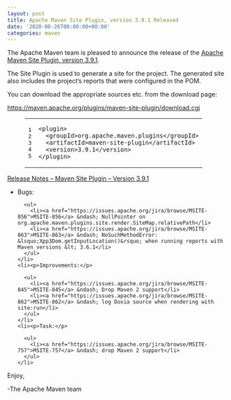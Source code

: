 ```yaml
---
layout: post
title: Apache Maven Site Plugin, version 3.9.1 Released
date: '2020-06-26T00:00:00+00:00'
categories: maven
---
```

<div class="entry-content"><p>The Apache Maven team is pleased to announce the release of the
  <a href="https://maven.apache.org/plugins/maven-site-plugin/">Apache Maven Site Plugin, version 3.9.1</a>.</p>

  <p>The Site Plugin is used to generate a site for the project. The generated site
    also includes the project&rsquo;s reports that were configured in the POM.</p>

  <p>You can download the appropriate sources etc. from the download page:</p>

  <p><a href="https://maven.apache.org/plugins/maven-site-plugin/download.cgi">https://maven.apache.org/plugins/maven-site-plugin/download.cgi</a></p>

  <figure class='code'><figcaption><span></span></figcaption><div class="highlight"><table><tr><td class="gutter"><pre class="line-numbers"><span class='line-number'>1</span>
<span class='line-number'>2</span>
<span class='line-number'>3</span>
<span class='line-number'>4</span>
<span class='line-number'>5</span>
</pre></td><td class='code'><pre><code class='xml'><span class='line'><span class="nt">&lt;plugin&gt;</span>
</span><span class='line'>  <span class="nt">&lt;groupId&gt;</span>org.apache.maven.plugins<span class="nt">&lt;/groupId&gt;</span>
</span><span class='line'>  <span class="nt">&lt;artifactId&gt;</span>maven-site-plugin<span class="nt">&lt;/artifactId&gt;</span>
</span><span class='line'>  <span class="nt">&lt;version&gt;</span>3.9.1<span class="nt">&lt;/version&gt;</span>
</span><span class='line'><span class="nt">&lt;/plugin&gt;</span>
</span></code></pre></td></tr></table></div></figure>


  <!-- more -->


  <p><a href="https://issues.apache.org/jira/secure/ReleaseNote.jspa?projectId=12317923&amp;version=12347781">Release Notes &ndash; Maven Site Plugin &ndash; Version 3.9.1</a></p>

  <ul>
    <li><p>Bugs:</p>

      <ul>
        <li><a href="https://issues.apache.org/jira/browse/MSITE-856">MSITE-856</a> &ndash; NullPointer on org.apache.maven.plugins.site.render.SiteMap.relativePath</li>
        <li><a href="https://issues.apache.org/jira/browse/MSITE-863">MSITE-863</a> &ndash; NoSuchMethodError: &lsquo;Xpp3Dom.getInputLocation()&rsquo; when running reports with Maven versions &lt; 3.6.1</li>
      </ul>
    </li>
    <li><p>Improvements:</p>

      <ul>
        <li><a href="https://issues.apache.org/jira/browse/MSITE-845">MSITE-845</a> &ndash; Drop Maven 2 support</li>
        <li><a href="https://issues.apache.org/jira/browse/MSITE-862">MSITE-862</a> &ndash; log Doxia source when rendering with site:run</li>
      </ul>
    </li>
    <li><p>Task:</p>

      <ul>
        <li><a href="https://issues.apache.org/jira/browse/MSITE-757">MSITE-757</a> &ndash; drop Maven 2 support</li>
      </ul>
    </li>
  </ul>


  <p>Enjoy,</p>

  <p>-The Apache Maven team</p>
</div>
